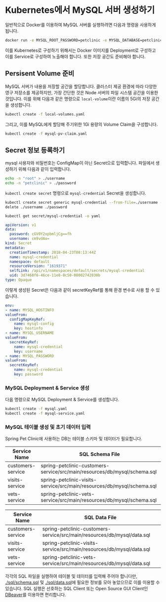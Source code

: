 # Kubernetes에서 MySQL 서버 생성하기

일반적으로 Docker를 이용하여 MySQL 서버를 실행하려면 다음과 명령을 사용하게 됩니다.

``` bash
docker run -e MYSQL_ROOT_PASSWORD=petclinic -e MYSQL_DATABASE=petclinic -p 3306:3306 mysql:5.7.8
```

이를 Kubernetes로 구성하기 위해서는 Docker 이미지를 Deployment로 구성하고 이를 Service로 구성하여 노출해야 합니다. 또한 저장 공간도 준비해야 합니다.

## Persisent Volume 준비

MySQL 서버가 내용을 저장할 공간을 할당합니다. 클러스터 제공 환경에 따라 다양한 영구 저장소를 제공하지만, 가장 간단한 것은 Node 서버의 파일 시스템 공간을 이용한 것입니다. 이를 위해 다음과 같은 명령으로 `local-volume`이란 이름의 5Gi의 저장 공간을 생성합니다.

``` bash
kubectl create -f local-volumes.yaml
```

그리고, 이를 MySQL에게 할당해 주기위한 1Gi 용량의 Volume Claim을 구성합니다.

``` bash
kubectl create -f mysql-pv-claim.yaml
```

## Secret 정보 등록하기

mysql 사용자와 비밀번호는 ConfigMap이 아닌 Secret으로 입력합니다. 파일에서 생성하기 위해 다음과 같이 입력합니다.

``` bash
echo -n "root" > ./username
echo -n "petclinic" > ./password
```

`kubectl create secret` 명령으로 `mysql-credential` Secret을 생성합니다.

``` bash
kubectl create secret generic mysql-credential --from-file=./username --from-file=./password
delete ./username ./password
```

``` bash
kubectl get secret/mysql-credential -o yaml
```

``` yaml
apiVersion: v1
data:
  password: cGV0Y2xpbmljCg==fh
  username: cm9vdAo=
kind: Secret
metadata:
  creationTimestamp: 2018-04-23T08:13:44Z
  name: mysql-credential
  namespace: default
  resourceVersion: "1619371"
  selfLink: /api/v1/namespaces/default/secrets/mysql-credential
  uid: 3d7468f6-46ce-11e8-8c50-08002742030b
type: Opaque
```

이렇게 생성된 Secret은 다음과 같이 secretKeyRef를 통해 환경 변수로 사용 할 수 있습니다.

``` yaml
env:
- name: MYSQL_HOSTINFO
valueFrom:
  configMapKeyRef:
    name: mysql-config
    key: hostinfo
- name: MYSQL_USERNAME
valueFrom:
  secretKeyRef:
    name: mysql-credential
    key: username
- name: MYSQL_PASSWORD
valueFrom:
  secretKeyRef:
    name: mysql-credential
    key: password
```

### MySQL Deployment & Service 생성

다음 명령으로 MySQL Deployment & Service를 생성합니다.

``` bash
kubectl create -f mysql.yaml
kubectl create -f mysql-service.yaml
```

### MySQL 테이블 생성 및 초기 데이터 입력

Spring Pet Clinic에 사용하는 DB는 테이블 스키마 및 데이터가 필요합니다.

Service Name | SQL Schema File
---|---
customers-service | spring-petclinic-customers-service/src/main/resources/db/mysql/schema.sql
visits-service    | spring-petclinic-visits-service/src/main/resources/db/mysql/schema.sql
vets-service      | spring-petclinic-vets-service/src/main/resources/db/mysql/schema.sql

Service Name | SQL Data File
---|---
customers-service | spring-petclinic-customers-service/src/main/resources/db/mysql/data.sql
visits-service    | spring-petclinic-visits-service/src/main/resources/db/mysql/data.sql
vets-service      | spring-petclinic-vets-service/src/main/resources/db/mysql/data.sql

각각의 SQL 파일을 실행하여 테이블 및 데이터를 입력해 주어야 합니다만, [./sql/schema.sql](./sql/schema.sql) 및 [./sql/data.sql](./sql/data.sql)에 필요한 정보를 모아 놓았으므로 이를 이용할 수 있습니다. SQL 실행은 선호하는 SQL Client 또는 Open Source GUI Client인 [DBeaver](https://dbeaver.io/)를 이용하면 편리합니다.

